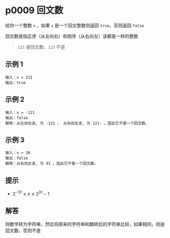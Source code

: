 # p0009 回文数

给你一个整数 `x` ，如果 `x` 是一个回文整数则返回 `true`，否则返回 `false`

回文数是指正序（从左向右）和倒序（从右向左）读都是一样的整数

> `121` 是回文数，`123` 不是

## 示例 1

```text
输入：x = 121
输出：true
```

## 示例 2

```text
输入：x = -121
输出：false
解释：从左向右读, 为 -121 。 从右向左读, 为 121- 。因此它不是一个回文数。
```

## 示例 3

```text
输入：x = 10
输出：false
解释：从右向左读, 为 01 。因此它不是一个回文数。
```

## 提示

- $2^{-31} \le x \le 2^{31} - 1$

## 解答

将数字转为字符串，然后将原来的字符串和翻转后的字符串比较，如果相同，则是回文数，否则不是
